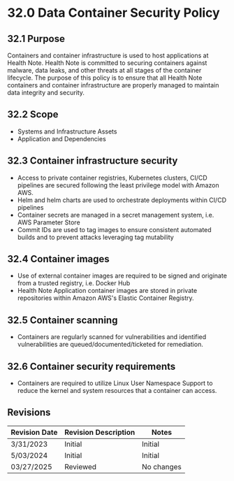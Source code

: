 # 32.0 Data Container Security Policy 

## 32.1 Purpose

Containers and container infrastructure is used to host applications at Health Note.   Health Note is committed to securing containers against malware, data leaks, and other threats at all stages of the container lifecycle. The purpose of this policy is to ensure that all Health Note containers and container infrastructure are properly managed to maintain data integrity and security. 

## 32.2 Scope

- Systems and Infrastructure Assets
- Application and Dependencies

## 32.3 Container infrastructure security

- Access to private container registries, Kubernetes clusters, CI/CD pipelines are secured following the least privilege model with Amazon AWS.
- Helm and helm charts are used to orchestrate deployments within CI/CD pipelines 
- Container secrets are managed in a secret management system, i.e. AWS Parameter Store
- Commit IDs are used to tag images to ensure consistent automated builds and to prevent attacks leveraging tag mutability

## 32.4 Container images

- Use of external container images are required to be signed and originate from a trusted registry, i.e. Docker Hub
- Health Note Application container images are stored in private repositories within Amazon AWS's Elastic Container Registry.

## 32.5 Container scanning

- Containers are regularly scanned for vulnerabilities and identified vulnerabilities are queued/documented/ticketed for remediation.
 
## 32.6 Container security requirements

 - Containers are required to utilize Linux User Namespace Support to reduce the kernel and system resources that a container can access.

## Revisions

| Revision Date | Revision Description        | Notes               |
| --------------| --------------------------- | ------------------- |
| 3/31/2023     | Initial                     | Initial             |
| 5/03/2024     | Initial                     | Initial             |
| 03/27/2025    | Reviewed                    | No changes          |